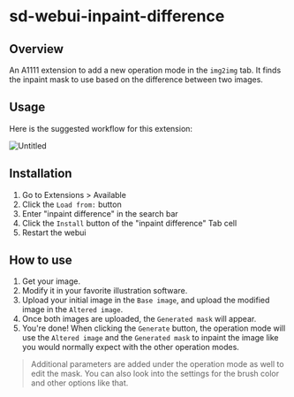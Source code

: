 # sd-webui-inpaint-difference
## Overview
An A1111 extension to add a new operation mode in the `img2img` tab. It finds the inpaint mask to use based on the difference between two images.  

## Usage
Here is the suggested workflow for this extension:  

![Untitled](https://github.com/John-WL/sd-webui-inpaint-difference/assets/34081873/28027417-a4f2-4145-861a-2d54734854e4)


## Installation
1) Go to Extensions > Available
2) Click the `Load from:` button
3) Enter "inpaint difference" in the search bar
4) Click the `Install` button of the "inpaint difference" Tab cell
5) Restart the webui

## How to use
1) Get your image.
2) Modify it in your favorite illustration software.
3) Upload your initial image in the `Base image`, and upload the modified image in the `Altered image`.
4) Once both images are uploaded, the `Generated mask` will appear.
5) You're done! When clicking the `Generate` button, the operation mode will use the `Altered image` and the `Generated mask` to inpaint the image like you would normally expect with the other operation modes.

> Additional parameters are added under the operation mode as well to edit the mask. You can also look into the settings for the brush color and other options like that. 

